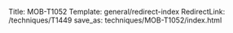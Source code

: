 Title: MOB-T1052
Template: general/redirect-index
RedirectLink: /techniques/T1449
save_as: techniques/MOB-T1052/index.html